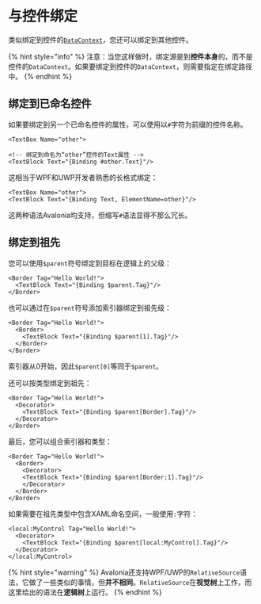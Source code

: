 # 与控件绑定

类似绑定到控件的[`DataContext`](https://docs.avaloniaui.net/docs/data-binding/the-datacontext)，您还可以绑定到其他控件。

{% hint style="info" %}
注意：当您这样做时，绑定源是到**控件本身**的，而不是控件的`DataContext`。如果要绑定到控件的`DataContext`，则需要指定在绑定路径中。
{% endhint %}

## 绑定到已命名控件

如果要绑定到另一个已命名控件的属性，可以使用以`#`字符为前缀的控件名称。

```markup
<TextBox Name="other">

<!-- 绑定到命名为“other”控件的Text属性 -->
<TextBlock Text="{Binding #other.Text}"/>
```

这相当于WPF和UWP开发者熟悉的长格式绑定：

```markup
<TextBox Name="other">
<TextBlock Text="{Binding Text, ElementName=other}"/>
```

这两种语法Avalonia均支持，但缩写`#`语法显得不那么冗长。

## 绑定到祖先<a id="binding-to-an-ancestor"></a>

您可以使用`$parent`符号绑定到目标在逻辑上的父级：

```markup
<Border Tag="Hello World!">
  <TextBlock Text="{Binding $parent.Tag}"/>
</Border>
```

也可以通过在`$parent`符号添加索引器绑定到祖先级：

```markup
<Border Tag="Hello World!">
  <Border>
    <TextBlock Text="{Binding $parent[1].Tag}"/>
  </Border>
</Border>
```

索引器从0开始，因此`$parent[0]`等同于`$parent`。

还可以按类型绑定到祖先：

```markup
<Border Tag="Hello World!">
  <Decorator>
    <TextBlock Text="{Binding $parent[Border].Tag}"/>
  </Decorator>
</Border>
```

最后，您可以组合索引器和类型：

```markup
<Border Tag="Hello World!">
  <Border>
    <Decorator>
    <TextBlock Text="{Binding $parent[Border;1].Tag}"/>
    </Decorator>
  </Border>
</Border>
```

如果需要在祖先类型中包含XAML命名空间，一般使用`:`字符：

```markup
<local:MyControl Tag="Hello World!">
  <Decorator>
    <TextBlock Text="{Binding $parent[local:MyControl].Tag}"/>
  </Decorator>
</local:MyControl>
```

{% hint style="warning" %}
Avalonia还支持WPF/UWP的`RelativeSource`语法，它做了一些类似的事情，但**并不相同**。`RelativeSource`在**视觉树**上工作，而这里给出的语法在**逻辑树**上运行。
{% endhint %}

